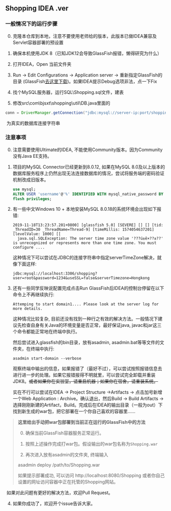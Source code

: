 ## Shopping IDEA .ver

### 一般情况下的运行步骤

0. 克隆本仓库到本地，注意不要使用老师给的版本，此版本已做IDEA兼容及Servlet容器部署的预设置

1. 确保本机使用JDK 8（已知JDK12会导致GlassFish报错，懒得研究为什么）
2. 打开IDEA，Open 当前文件夹
3. Run -> Edit Configurations -> Application server -> 重新指定GlassFish的目录 (GlassFish[去这里下载](http://download.oracle.com/glassfish/5.0/release/glassfish-5.0-web.zip))。如果IDEA提示Debug选项非法，点一下Fix
4. 找个MySQL服务器，运行SQL\Shopping.sql文件，建表
5. 修改src\com\bjsxt\shopping\util\DB.java里面的
```java
conn = DriverManager.getConnection("jdbc:mysql://server-ip:port/shopping?user=your-username&password=your-passwd&useSSL=false");
```
​	为真实的数据库连接字符串

### 注意事项

0. 注意需要使用Ultimate的IDEA, 不能使用Community版本。因为Community没有Java EE支持。

1. 项目的MySQL Connector已经更新到8.0.12, 如果在MySQL 8.0及以上版本的数据库服务程序上仍然出现无法连接数据库的情况，尝试将服务端的密码验证机制改成旧版本。

   ```sql
   use mysql;
   ALTER USER 'username'@'%' IDENTIFIED WITH mysql_native_password BY 'password'
   flush privileges;
   ```
   
2. 有一些中文Windows 10 + 本地安装MySQL 8.0.18的系统环境会出现如下报错:

   ```
   2019-11-18T13:23:57.201+0800] [glassfish 5.0] [SEVERE] [] [] [tid: _ThreadID=30 _ThreadName=Thread-9] [timeMillis: 1574054637201] [levelValue: 1000] [[
     java.sql.SQLException: The server time zone value '???ú±ê×??±??' is unrecognized or represents more than one time zone. You must configure ....
   ```

   这种情况下可以尝试在JDBC的连接字符串中指定serverTimeZone解决，就像下面这样:

   ```
   jdbc:mysql://localhost:3306/shopping?user=root&password=1234&useSSL=false&serverTimezone=Hongkong
   ```
   
3. 还有一些同学反映说配置完成点击Run GlassFish后IDEA的控制台停留在以下命令上不再继续执行:
	```
	Attemping to start domain1.... Please look at the server log for more details.
	```

	这种情况比较复杂, 目前还没有找到一种行之有效的解决方法。一般情况下建议先检查自身有关Java的环境变量是否正常，最好保证java, javac和jar这三个命令都能正常地在终端中执行。
	
	然后尝试进入glassfish的bin目录，放有asadmin, asadmin.bat等等文件的文件夹，在终端中执行:
	
	```shell
	asadmin start-domain --verbose
	```
	
	观察终端中输出的信息，如果报错了（最好不过），可以尝试按照报错信息去进行进一步的处理。如果它报错报得不明就里，可以尝试完全卸载并重装JDK8。~~或者如果你在实验室，请重启机器；如果你在宿舍，请重装系统。~~
	
	实在不行可以尝试在IDEA -> Project Structure ->Artifacts -> 点击加号新增一个Web Application : Archive。确认退出，然后Build -> Build Artifacts -> 选择刚刚新建的Artifact，Build。完成后在IDEA的输出目录（一般为out）下找到新生成的war包，把它部署在一个你自己喜欢的容器里……
	

>	**这里给出手动把war包部署到当前正在运行的GlassFish中的方法**
>
>	0. 确保当前GlassFish容器服务正常运行。
>	
>	1. 按照上述操作完成打war包。假设输出的war包名称为```Shopping.war```
>	
>	2. 再次进入放有asadmin的文件夹, 终端输入
>	
>	 asadmin deploy /path/to/Shopping.war
>	
>	如果提示部署成功, 可以访问 http://localhost:8080/Shopping 或者你自己设置的网址访问容器中正在托管的Shopping网站。


​	如果对此问题有更好的解决方法，欢迎Pull Request。

4. 如果你成功了，欢迎开个issue告诉大家。